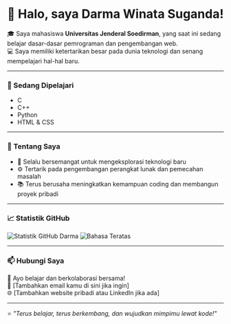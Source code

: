 # 👋 Halo, saya Darma Winata Suganda!

🎓 Saya mahasiswa **Universitas Jenderal Soedirman**, yang saat ini sedang belajar dasar-dasar pemrograman dan pengembangan web.  
💻 Saya memiliki ketertarikan besar pada dunia teknologi dan senang mempelajari hal-hal baru.

---

### 🧠 Sedang Dipelajari
- C  
- C++  
- Python  
- HTML & CSS  

---

### 🌱 Tentang Saya
- 🎯 Selalu bersemangat untuk mengeksplorasi teknologi baru  
- ⚙️ Tertarik pada pengembangan perangkat lunak dan pemecahan masalah  
- 📚 Terus berusaha meningkatkan kemampuan coding dan membangun proyek pribadi  

---

### 📈 Statistik GitHub
![Statistik GitHub Darma](https://github-readme-stats.vercel.app/api?username=YOUR_GITHUB_USERNAME&show_icons=true&theme=tokyonight)
![Bahasa Teratas](https://github-readme-stats.vercel.app/api/top-langs/?username=YOUR_GITHUB_USERNAME&layout=compact&theme=tokyonight)

---

### 📫 Hubungi Saya
💬 Ayo belajar dan berkolaborasi bersama!  
📧 [Tambahkan email kamu di sini jika ingin]  
🌐 [Tambahkan website pribadi atau LinkedIn jika ada]

---

⭐ *"Terus belajar, terus berkembang, dan wujudkan mimpimu lewat kode!"*

